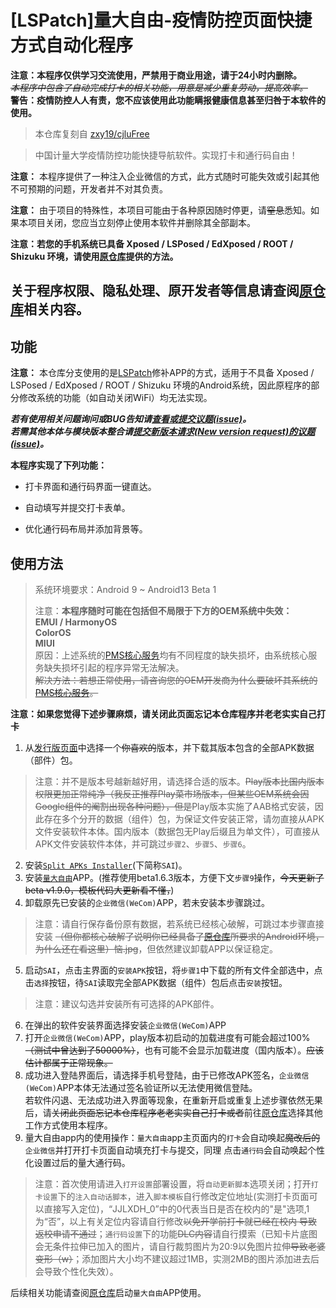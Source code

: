 # [LSPatch]量大自由-疫情防控页面快捷方式自动化程序

**注意：本程序仅供学习交流使用，严禁用于商业用途，请于24小时内删除。**<br>
~~*本程序中包含了自动完成打卡的相关功能，用意是减少重复劳动，提高效率。*~~<br>
**警告：疫情防控人人有责，您不应该使用此功能瞒报健康信息甚至归咎于本软件的使用。**

> 本仓库复刻自 [zxy19/cjluFree](https://github.com/zxy19/cjluFree)

> 中国计量大学疫情防控功能快捷导航软件。实现打卡和通行码自由！

**注意：** 本程序提供了一种注入企业微信的方式，此方式随时可能失效或引起其他不可预期的问题，开发者并不对其负责。

**注意：** 由于项目的特殊性，本项目可能由于各种原因随时停更，请~~窒息~~悉知。如果本项目关闭，您应当立刻停止使用本软件并删除其全部副本。

**注意：若您的手机系统已具备 Xposed / LSPosed / EdXposed / ROOT / Shizuku 环境，请使用[原仓库](https://github.com/zxy19/cjluFree)提供的方法。**

## 关于程序权限、隐私处理、原开发者等信息请查阅[原仓库](https://github.com/zxy19/cjluFree)相关内容。

## 功能

**注意：** 本仓库分支使用的是[LSPatch](https://github.com/LSPosed/LSPatch)修补APP的方式，适用于不具备 Xposed / LSPosed / EdXposed / ROOT / Shizuku 环境的Android系统，因此原程序的部分修改系统的功能（如自动关闭WiFi）均无法实现。

***若有使用相关问题询问或BUG告知请[查看或提交议题(issue)](https://github.com/ZWolken/cjluFree/issues)。***<br>
***若需其他本体与模块版本整合请[提交新版本请求(New version request)的议题(issue)](https://github.com/ZWolken/cjluFree/issues/new/choose)。***

**本程序实现了下列功能：**

+ 打卡界面和通行码界面一键直达。

+ 自动填写并提交打卡表单。

+ 优化通行码布局并添加背景等。

## 使用方法
>  系统环境要求：Android 9 ~ Android13 Beta 1
>
>  注意：**本程序随时可能在包括但不局限于下方的OEM系统中失效：<br>EMUI / HarmonyOS<br>ColorOS<br>MIUI**
<br>原因：上述系统的[PMS核心服务](https://developer.android.com/reference/android/content/pm/PackageManager)均有不同程度的缺失损坏，由系统核心服务缺失损坏引起的程序异常无法解决。<br>~~解决方法：若想正常使用，请咨询您的OEM开发商为什么要破坏其系统的[PMS核心服务](https://developer.android.com/reference/android/content/pm/PackageManager)。~~

**注意：如果您觉得下述步骤麻烦，请关闭此页面忘记本仓库程序并老老实实自己打卡**

1.  从[发行版页面](https://github.com/ZWolken/cjluFree/releases)中选择一个~~你喜欢的~~版本，并下载其版本包含的全部APK数据（部件）包。
>  注意：并不是版本号越新越好用，请选择合适的版本。~~Play版本比国内版本权限更加正常纯净（我反正推荐Play菜市场版本，但某些OEM系统会因Google组件的阉割出现各种问题），但是~~Play版本实施了AAB格式安装，因此存在多个分开的数据（组件）包，为保证文件安装正常，请勿直接从APK文件安装软件本体。国内版本（数据包无Play后缀且为单文件），可直接从APK文件安装软件本体，并可跳过`步骤2`、`步骤5`、`步骤6`。
2.  安装[`Split APKs Installer`](https://github.com/Aefyr/SAI/releases/latest)(下简称`SAI`)。
3.  安装[`量大自由`](https://github.com/zxy19/cjluFree/releases)APP。(推荐使用beta1.6.3版本，方便下文`步骤9`操作，~~今天更新了beta v1.9.0，模板代码大更新看不懂，~~)
4.  卸载原先已安装的`企业微信(WeCom)`APP，若未安装本步骤跳过。
>  注意：请自行保存备份原有数据，若系统已经核心破解，可跳过本步骤直接安装 ~~（但你都核心破解了说明你已经具备了[原仓库](https://github.com/ZWolken/cjluFree)所要求的Android环境，为什么还在看这里）恼.jpg~~，但依然建议卸载APP以保证稳定。
5.  启动`SAI`，点击主界面的`安装APK`按钮，将`步骤1`中下载的所有文件全部选中，点击`选择`按钮，待`SAI`读取完全部APK数据（组件）包后点击`安装`按钮。
>  注意：建议勾选并安装所有可选择的APK部件。
6.  在弹出的软件安装界面选择安装`企业微信(WeCom)`APP
7.  打开`企业微信(WeCom)`APP，play版本初启动的加载进度有可能会超过100%~~（测试中曾达到了50000%）~~，也有可能不会显示加载进度（国内版本）。~~应该估计都属于正常现象。~~
8.  成功进入登陆界面后，请选择手机号登陆，由于已修改APK签名，`企业微信(WeCom)`APP本体无法通过签名验证所以无法使用微信登陆。<br>若软件闪退、无法成功进入界面等现象，在重新开启或重复上述步骤依然无果后，请~~关闭此页面忘记本仓库程序老老实实自己打卡或者~~前往[原仓库](https://github.com/ZWolken/cjluFree)选择其他工作方式使用本程序。
9.  量大自由app内的使用操作：`量大自由`app主页面内的`打卡`会自动唤起~~魔改后的~~`企业微信`并打开打卡页面自动填充打卡与提交，同理 点击`通行码`会自动唤起个性化设置过后的量大通行码。
>  注意：首次使用请进入`打开设置`部署设置，将`自动更新脚本`选项关闭；打开`打卡设置`下的`注入自动话脚本`，进入`脚本模板`自行修改定位地址(实测打卡页面可以直接写入定位)，“JJLXDH_0”中的0代表当日是否在校内的"是"选项,1为“否”，以上有关定位内容请自行修改~~以免开学前打卡就已经在校内 导致返校申请不通过~~；`通行码设置`下的功能~~DLC内容~~请自行摸索（已知卡片底图会无条件拉伸已加入的图片，请自行裁剪图片为20:9以免图片拉伸~~导致老婆变形（w）~~；添加图片大小均不建议超过1MB，实测2MB的图片添加进去后会导致个性化失效）。
 
 后续相关功能请查阅[原仓库](https://github.com/zxy19/cjluFree)启动`量大自由`APP使用。
